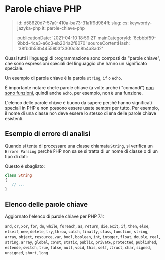 Parole chiave PHP
=================

> id: d58620d7-57a0-410a-ba73-31a1f9d984fb
> slug:
> 	cs: keywordy-jazyka-php
> 	it: parole-chiave-php
> 
> publicationDate: '2021-04-10 18:59:21'
> mainCategoryId: '6cbbbf59-9bbd-4ca3-a6c3-eb204a2f8070'
> sourceContentHash: '38fbdb53b4455903f3300c3c8b4a8ad2'

Quasi tutti i linguaggi di programmazione sono composti da "parole chiave", che sono espressioni speciali del linguaggio che hanno un significato speciale.

Un esempio di parola chiave è la parola `string`, `if` o `echo`.

È importante notare che le parole chiave (a volte anche i "comandi") <a href="/comandi-e-funzioni">non sono funzioni</a>, quindi anche `echo`, per esempio, non è una funzione.

L'elenco delle parole chiave è buono da sapere perché hanno significati speciali in PHP e non possono essere usate sempre per tutto. Per esempio, il nome di una classe non deve essere lo stesso di una delle parole chiave esistenti.

Esempio di errore di analisi
-------------------

Quando si tenta di processare una classe chiamata `String`, si verifica un `Errore Parsing` perché PHP non sa se si tratta di un nome di classe o di un tipo di dati:

Questo è sbagliato:

```php
class String
{
   // ...
}
```

Elenco delle parole chiave
-------------------

Aggiornato l'elenco di parole chiave per PHP 7.1:

`and`, `or`, `xor`, `for`, `do`, `while`, `foreach`, `as`, `return`, `die`, `exit`, `if`, `then`, `else`, `elseif`, `new`, `delete`, `try`, `throw`, `catch`, `finally`, `class`, `function`, `string`, `array`, `object`, `resource`, `var`, `bool`, `boolean`, `int`, `integer`, `float`, `double`, `real`, `string`, `array`, `global`, `const`, `static`, `public`, `private`, `protected`, `published`, `estende`, `switch`, `true`, `false`, `null`, `void`, `this`, `self`, `struct`, `char`, `signed`, `unsigned`, `short`, `long`
